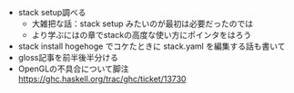 * stack setup調べる
    * 大雑把な話：stack setup みたいのが最初は必要だったのでは
    * より学ぶにはの章でstackの高度な使い方にポインタをはろう
* stack install hogehoge でコケたときに stack.yaml を編集する話も書いて
* gloss記事を前半後半分ける
* OpenGLの不具合について脚注 https://ghc.haskell.org/trac/ghc/ticket/13730
